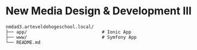 New Media Design & Development III
==================================

    nmdad3.arteveldehogeschool.local/
    ├── app/                            # Ionic App
    ├── www/                            # Symfony App
    └── README.md

